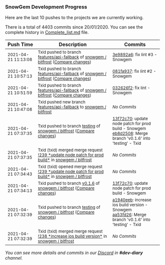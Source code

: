 
### SnowGem Development Progress

Here are the last 10 pushes to the projects we are currently working.

There is a total of 4403 commits since 20/01/2020. You can see the complete history in
 [Complete_list.md](Complete_list.md) file.

| Push Time | Description | Commits |
| --- | --- | --- |
| <sub>2021-04-21 11:13:08</sub> | <sub>Txid pushed to branch [features/api\-fallback](https://gitlab.com/snowgem/bitfrost/commits/features/api-fallback) of [snowgem / bitfrost](https://gitlab.com/snowgem/bitfrost) ([Compare changes](https://gitlab.com/snowgem/bitfrost/compare/081fa9370b9bf5389ddc73cbec5d23714203d657...3e9892a67d4f1f49676742e9e816a94b9f630582))</sub> | <sub>[3e9892a6](https://gitlab.com/snowgem/bitfrost/-/commit/3e9892a67d4f1f49676742e9e816a94b9f630582): fix lint #3 - Snowgem</sub> |
| <sub>2021-04-21 10:57:13</sub> | <sub>Txid pushed to branch [features/api\-fallback](https://gitlab.com/snowgem/bitfrost/commits/features/api-fallback) of [snowgem / bitfrost](https://gitlab.com/snowgem/bitfrost) ([Compare changes](https://gitlab.com/snowgem/bitfrost/compare/032626f2c01d295ba6c22832b5faaf8c0d6e36b0...081fa9370b9bf5389ddc73cbec5d23714203d657))</sub> | <sub>[081fa937](https://gitlab.com/snowgem/bitfrost/-/commit/081fa9370b9bf5389ddc73cbec5d23714203d657): fix lint #2 - Snowgem</sub> |
| <sub>2021-04-21 10:51:59</sub> | <sub>Txid pushed to branch [features/api\-fallback](https://gitlab.com/snowgem/bitfrost/commits/features/api-fallback) of [snowgem / bitfrost](https://gitlab.com/snowgem/bitfrost) ([Compare changes](https://gitlab.com/snowgem/bitfrost/compare/83410b9676c4e1fd7559f5d045b2cd0eb599d62b...032626f2c01d295ba6c22832b5faaf8c0d6e36b0))</sub> | <sub>[032626f2](https://gitlab.com/snowgem/bitfrost/-/commit/032626f2c01d295ba6c22832b5faaf8c0d6e36b0): fix lint - Snowgem</sub> |
| <sub>2021-04-21 10:47:08</sub> | <sub>Txid pushed new branch [features/api\-fallback](https://gitlab.com/snowgem/bitfrost/commits/features/api-fallback) to [snowgem / bitfrost](https://gitlab.com/snowgem/bitfrost)</sub> | <sub>_No Commits_</sub> |
| <sub>2021-04-21 07:37:35</sub> | <sub>Txid pushed to branch [testing](https://gitlab.com/snowgem/bitfrost/commits/testing) of [snowgem / bitfrost](https://gitlab.com/snowgem/bitfrost) ([Compare changes](https://gitlab.com/snowgem/bitfrost/compare/aa53fd2644dc0f33ba73cfe5de9dfaf2761226f2...eb8d2508618ab1302ae8023d71dac312d77e69dc))</sub> | <sub>[13f72c70](https://gitlab.com/snowgem/bitfrost/-/commit/13f72c70ebd86583756459e7d4a1720b887c7326): update node patch for prod build - Snowgem<br>[eb8d2508](https://gitlab.com/snowgem/bitfrost/-/commit/eb8d2508618ab1302ae8023d71dac312d77e69dc): Merge branch 'v0.1.6' into 'testing' - Txid</sub> |
| <sub>2021-04-21 07:37:35</sub> | <sub>Txid (txid) merged merge request [\!239 \*update node patch for prod build\*](https://gitlab.com/snowgem/bitfrost/-/merge_requests/239) in [snowgem / bitfrost](https://gitlab.com/snowgem/bitfrost)</sub> | <sub>_No Commits_</sub> |
| <sub>2021-04-21 07:34:43</sub> | <sub>Txid (txid) opened merge request [\!239 \*update node patch for prod build\*](https://gitlab.com/snowgem/bitfrost/-/merge_requests/239) in [snowgem / bitfrost](https://gitlab.com/snowgem/bitfrost)</sub> | <sub>_No Commits_</sub> |
| <sub>2021-04-21 07:34:13</sub> | <sub>Txid pushed to branch [v0\.1\.6](https://gitlab.com/snowgem/bitfrost/commits/v0.1.6) of [snowgem / bitfrost](https://gitlab.com/snowgem/bitfrost) ([Compare changes](https://gitlab.com/snowgem/bitfrost/compare/a1940eebfa70fb2835556f2d9ef63abb447b7e2b...13f72c70ebd86583756459e7d4a1720b887c7326))</sub> | <sub>[13f72c70](https://gitlab.com/snowgem/bitfrost/-/commit/13f72c70ebd86583756459e7d4a1720b887c7326): update node patch for prod build - Snowgem</sub> |
| <sub>2021-04-21 07:32:39</sub> | <sub>Txid pushed to branch [testing](https://gitlab.com/snowgem/bitfrost/commits/testing) of [snowgem / bitfrost](https://gitlab.com/snowgem/bitfrost) ([Compare changes](https://gitlab.com/snowgem/bitfrost/compare/84d5264fea9b8919905615d1957559d79a7f2b86...aa53fd2644dc0f33ba73cfe5de9dfaf2761226f2))</sub> | <sub>[a1940eeb](https://gitlab.com/snowgem/bitfrost/-/commit/a1940eebfa70fb2835556f2d9ef63abb447b7e2b): increase ios build version - Snowgem<br>[aa53fd26](https://gitlab.com/snowgem/bitfrost/-/commit/aa53fd2644dc0f33ba73cfe5de9dfaf2761226f2): Merge branch 'v0.1.6' into 'testing' - Txid</sub> |
| <sub>2021-04-21 07:32:39</sub> | <sub>Txid (txid) merged merge request [\!238 \*increase ios build version\*](https://gitlab.com/snowgem/bitfrost/-/merge_requests/238) in [snowgem / bitfrost](https://gitlab.com/snowgem/bitfrost)</sub> | <sub>_No Commits_</sub> |

_You can see more details and commits in our [Discord](https://discord.gg/zumGnbg) in **#dev-diary** channel._
